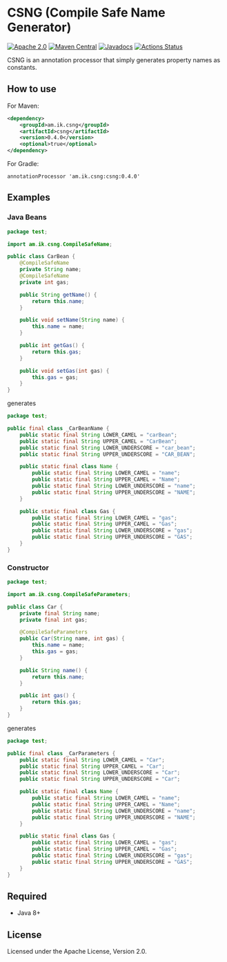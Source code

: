 # CSNG (Compile Safe Name Generator)

[![Apache 2.0](https://img.shields.io/github/license/making/csng.svg)](https://www.apache.org/licenses/LICENSE-2.0) [![Maven Central](https://maven-badges.herokuapp.com/maven-central/am.ik.csng/csng/badge.svg)](https://maven-badges.herokuapp.com/maven-central/am.ik.csng/csng) [![Javadocs](https://www.javadoc.io/badge/am.ik.csng/csng.svg)](https://www.javadoc.io/doc/am.ik.csng/csng) [![Actions Status](https://github.com/making/csng/workflows/CI/badge.svg)](https://github.com/making/csng/actions)

CSNG is an annotation processor that simply generates property names as constants.

## How to use

For Maven:

```xml
<dependency>
    <groupId>am.ik.csng</groupId>
    <artifactId>csng</artifactId>
    <version>0.4.0</version>
    <optional>true</optional>
</dependency>
```

For Gradle:

```
annotationProcessor 'am.ik.csng:csng:0.4.0'
```

## Examples

### Java Beans

```java
package test;

import am.ik.csng.CompileSafeName;

public class CarBean {
    @CompileSafeName
    private String name;
    @CompileSafeName
    private int gas;

    public String getName() {
        return this.name;
    }

    public void setName(String name) {
        this.name = name;
    }

    public int getGas() {
        return this.gas;
    }

    public void setGas(int gas) {
        this.gas = gas;
    }
}
```

generates

```java
package test;

public final class _CarBeanName {
    public static final String LOWER_CAMEL = "carBean";
    public static final String UPPER_CAMEL = "CarBean";
    public static final String LOWER_UNDERSCORE = "car_bean";
    public static final String UPPER_UNDERSCORE = "CAR_BEAN";

    public static final class Name {
        public static final String LOWER_CAMEL = "name";
        public static final String UPPER_CAMEL = "Name";
        public static final String LOWER_UNDERSCORE = "name";
        public static final String UPPER_UNDERSCORE = "NAME";
    }

    public static final class Gas {
        public static final String LOWER_CAMEL = "gas";
        public static final String UPPER_CAMEL = "Gas";
        public static final String LOWER_UNDERSCORE = "gas";
        public static final String UPPER_UNDERSCORE = "GAS";
    }
}

```

### Constructor

```java
package test;

import am.ik.csng.CompileSafeParameters;

public class Car {
    private final String name;
    private final int gas;

    @CompileSafeParameters
    public Car(String name, int gas) {
        this.name = name;
        this.gas = gas;
    }

    public String name() {
        return this.name;
    }

    public int gas() {
        return this.gas;
    }
}
```

generates

```java
package test;

public final class _CarParameters {
    public static final String LOWER_CAMEL = "Car";
    public static final String UPPER_CAMEL = "Car";
    public static final String LOWER_UNDERSCORE = "Car";
    public static final String UPPER_UNDERSCORE = "Car";

    public static final class Name {
        public static final String LOWER_CAMEL = "name";
        public static final String UPPER_CAMEL = "Name";
        public static final String LOWER_UNDERSCORE = "name";
        public static final String UPPER_UNDERSCORE = "NAME";
    }

    public static final class Gas {
        public static final String LOWER_CAMEL = "gas";
        public static final String UPPER_CAMEL = "Gas";
        public static final String LOWER_UNDERSCORE = "gas";
        public static final String UPPER_UNDERSCORE = "GAS";
    }
}
```

## Required

* Java 8+

## License

Licensed under the Apache License, Version 2.0.
